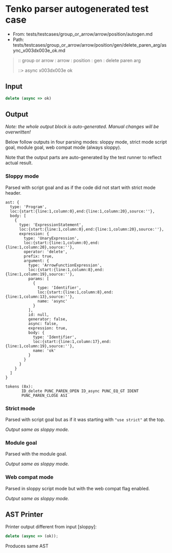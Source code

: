 # Tenko parser autogenerated test case

- From: tests/testcases/group_or_arrow/arrow/position/autogen.md
- Path: tests/testcases/group_or_arrow/arrow/position/gen/delete_paren_arg/async_x003dx003e_ok.md

> :: group or arrow : arrow : position : gen : delete paren arg
>
> ::> async x003dx003e ok

## Input


`````js
delete (async => ok)
`````

## Output

_Note: the whole output block is auto-generated. Manual changes will be overwritten!_

Below follow outputs in four parsing modes: sloppy mode, strict mode script goal, module goal, web compat mode (always sloppy).

Note that the output parts are auto-generated by the test runner to reflect actual result.

### Sloppy mode

Parsed with script goal and as if the code did not start with strict mode header.

`````
ast: {
  type: 'Program',
  loc:{start:{line:1,column:0},end:{line:1,column:20},source:''},
  body: [
    {
      type: 'ExpressionStatement',
      loc:{start:{line:1,column:0},end:{line:1,column:20},source:''},
      expression: {
        type: 'UnaryExpression',
        loc:{start:{line:1,column:0},end:{line:1,column:20},source:''},
        operator: 'delete',
        prefix: true,
        argument: {
          type: 'ArrowFunctionExpression',
          loc:{start:{line:1,column:8},end:{line:1,column:19},source:''},
          params: [
            {
              type: 'Identifier',
              loc:{start:{line:1,column:8},end:{line:1,column:13},source:''},
              name: 'async'
            }
          ],
          id: null,
          generator: false,
          async: false,
          expression: true,
          body: {
            type: 'Identifier',
            loc:{start:{line:1,column:17},end:{line:1,column:19},source:''},
            name: 'ok'
          }
        }
      }
    }
  ]
}

tokens (8x):
       ID_delete PUNC_PAREN_OPEN ID_async PUNC_EQ_GT IDENT
       PUNC_PAREN_CLOSE ASI
`````

### Strict mode

Parsed with script goal but as if it was starting with `"use strict"` at the top.

_Output same as sloppy mode._

### Module goal

Parsed with the module goal.

_Output same as sloppy mode._

### Web compat mode

Parsed in sloppy script mode but with the web compat flag enabled.

_Output same as sloppy mode._

## AST Printer

Printer output different from input [sloppy]:

````js
delete (async => (ok));
````

Produces same AST
